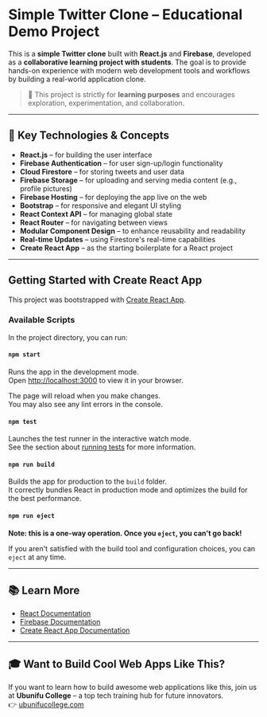 # Simple Twitter Clone – Educational Demo Project

This is a **simple Twitter clone** built with **React.js** and **Firebase**, developed as a **collaborative learning project with students**. The goal is to provide hands-on experience with modern web development tools and workflows by building a real-world application clone.

> 🚀 This project is strictly for **learning purposes** and encourages exploration, experimentation, and collaboration.

---

## 🔧 Key Technologies & Concepts

- **React.js** – for building the user interface  
- **Firebase Authentication** – for user sign-up/login functionality  
- **Cloud Firestore** – for storing tweets and user data  
- **Firebase Storage** – for uploading and serving media content (e.g., profile pictures)  
- **Firebase Hosting** – for deploying the app live on the web  
- **Bootstrap** – for responsive and elegant UI styling  
- **React Context API** – for managing global state  
- **React Router** – for navigating between views  
- **Modular Component Design** – to enhance reusability and readability  
- **Real-time Updates** – using Firestore's real-time capabilities  
- **Create React App** – as the starting boilerplate for a React project

---

## Getting Started with Create React App

This project was bootstrapped with [Create React App](https://github.com/facebook/create-react-app).

### Available Scripts

In the project directory, you can run:

#### `npm start`
Runs the app in the development mode.  
Open [http://localhost:3000](http://localhost:3000) to view it in your browser.

The page will reload when you make changes.  
You may also see any lint errors in the console.

#### `npm test`
Launches the test runner in the interactive watch mode.  
See the section about [running tests](https://facebook.github.io/create-react-app/docs/running-tests) for more information.

#### `npm run build`
Builds the app for production to the `build` folder.  
It correctly bundles React in production mode and optimizes the build for the best performance.

#### `npm run eject`
**Note: this is a one-way operation. Once you `eject`, you can't go back!**

If you aren't satisfied with the build tool and configuration choices, you can `eject` at any time.

---

## 📚 Learn More

- [React Documentation](https://reactjs.org/)  
- [Firebase Documentation](https://firebase.google.com/docs)  
- [Create React App Documentation](https://facebook.github.io/create-react-app/docs/getting-started)

---

## 🎓 Want to Build Cool Web Apps Like This?

If you want to learn how to build awesome web applications like this, join us at **Ubunifu College** – a top tech training hub for future innovators.  
👉 [ubunifucollege.com](https://ubunifucollege.com)
